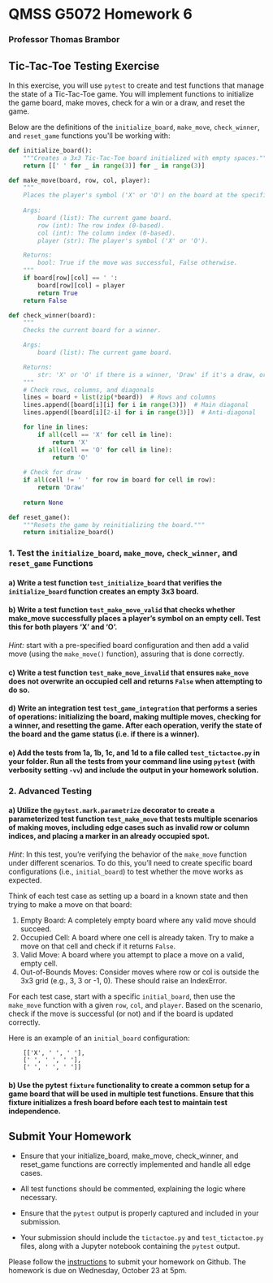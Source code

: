 # QMSS G5072 Homework 6
### Professor Thomas Brambor

## Tic-Tac-Toe Testing Exercise

In this exercise, you will use `pytest` to create and test functions that manage the state of a Tic-Tac-Toe game. You will implement functions to initialize the game board, make moves, check for a win or a draw, and reset the game.

Below are the definitions of the `initialize_board`, `make_move`, `check_winner`, and `reset_game` functions you'll be working with:

```python
def initialize_board():
    """Creates a 3x3 Tic-Tac-Toe board initialized with empty spaces."""
    return [[' ' for _ in range(3)] for _ in range(3)]

def make_move(board, row, col, player):
    """
    Places the player's symbol ('X' or 'O') on the board at the specified position.
    
    Args:
        board (list): The current game board.
        row (int): The row index (0-based).
        col (int): The column index (0-based).
        player (str): The player's symbol ('X' or 'O').

    Returns:
        bool: True if the move was successful, False otherwise.
    """
    if board[row][col] == ' ':
        board[row][col] = player
        return True
    return False

def check_winner(board):
    """
    Checks the current board for a winner.

    Args:
        board (list): The current game board.

    Returns:
        str: 'X' or 'O' if there is a winner, 'Draw' if it's a draw, or None if the game is ongoing.
    """
    # Check rows, columns, and diagonals
    lines = board + list(zip(*board))  # Rows and columns
    lines.append([board[i][i] for i in range(3)])  # Main diagonal
    lines.append([board[i][2-i] for i in range(3)])  # Anti-diagonal

    for line in lines:
        if all(cell == 'X' for cell in line):
            return 'X'
        if all(cell == 'O' for cell in line):
            return 'O'
    
    # Check for draw
    if all(cell != ' ' for row in board for cell in row):
        return 'Draw'
    
    return None

def reset_game():
    """Resets the game by reinitializing the board."""
    return initialize_board()
```

### 1. Test the `initialize_board`, `make_move`, `check_winner`, and `reset_game` Functions

#### a) Write a test function `test_initialize_board` that verifies the `initialize_board` function creates an empty 3x3 board.

#### b) Write a test function `test_make_move_valid` that checks whether make_move successfully places a player’s symbol on an empty cell. Test this for both players ‘X’ and ‘O’.

_Hint:_ start with a pre-specified board configuration and then add a valid move (using the `make_move()` function), assuring that is done correctly.

#### c) Write a test function `test_make_move_invalid` that ensures `make_move` does not overwrite an occupied cell and returns `False` when attempting to do so.

#### d) Write an integration test `test_game_integration` that performs a series of operations: initializing the board, making multiple moves, checking for a winner, and resetting the game. After each operation, verify the state of the board and the game status (i.e. if there is a winner).

#### e) Add the tests from 1a, 1b, 1c, and 1d to a file called `test_tictactoe.py` in your folder. Run all the tests from your command line using `pytest` (with verbosity setting `-vv`) and include the output in your homework solution.

### 2. Advanced Testing

#### a) Utilize the `@pytest.mark.parametrize` decorator to create a parameterized test function `test_make_move` that tests multiple scenarios of making moves, including edge cases such as invalid row or column indices, and placing a marker in an already occupied spot.

_Hint_: In this test, you’re verifying the behavior of the `make_move` function under different scenarios. To do this, you’ll need to create specific board configurations (i.e., `initial_board`) to test whether the move works as expected.

Think of each test case as setting up a board in a known state and then trying to make a move on that board:

1.	Empty Board: A completely empty board where any valid move should succeed.
2.	Occupied Cell: A board where one cell is already taken. Try to make a move on that cell and check if it returns `False`.
3.	Valid Move: A board where you attempt to place a move on a valid, empty cell.
4.	Out-of-Bounds Moves: Consider moves where row or col is outside the 3x3 grid (e.g., 3, 3 or -1, 0). These should raise an IndexError.

For each test case, start with a specific `initial_board`, then use the `make_move` function with a given `row`, `col`, and `player`. Based on the scenario, check if the move is successful (or not) and if the board is updated correctly.

Here is an example of an `initial_board` configuration: 
```
    [['X', ' ', ' '],
    [' ', ' ', ' '],
    [' ', ' ', ' ']]
```

#### b) Use the pytest `fixture` functionality to create a common setup for a game board that will be used in multiple test functions. Ensure that this fixture initializes a fresh board before each test to maintain test independence.

## Submit Your Homework

- Ensure that your initialize_board, make_move, check_winner, and reset_game functions are correctly implemented and handle all edge cases.

- All test functions should be commented, explaining the logic where necessary.

- Ensure that the `pytest` output is properly captured and included in your submission.

- Your submission should include the `tictactoe.py` and `test_tictactoe.py` files, along with a Jupyter notebook containing the `pytest` output.

Please follow the [instructions](/Exercises/homework_submission_instructions.md) to submit your homework on Github. The homework is due on Wednesday, October 23 at 5pm.
